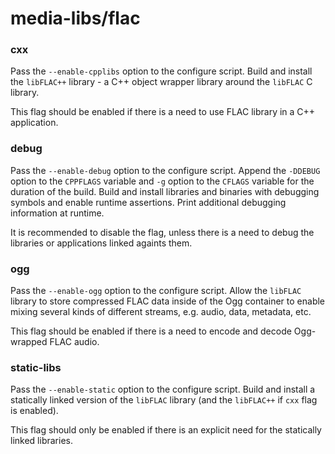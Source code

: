 # media-libs/flac

### cxx
Pass the `--enable-cpplibs` option to the configure script. Build and install the `libFLAC++` library - a C++ object wrapper library around the `libFLAC` C library.

This flag should be enabled if there is a need to use FLAC library in a C++ application.

### debug
Pass the `--enable-debug` option to the configure script. Append the `-DDEBUG` option to the `CPPFLAGS` variable and `-g` option to the `CFLAGS` variable for the duration of the build. Build and install libraries and binaries with debugging symbols and enable runtime assertions. Print additional debugging information at runtime.

It is recommended to disable the flag, unless there is a need to debug the libraries or applications linked againts them.

### ogg
Pass the `--enable-ogg` option to the configure script. Allow the `libFLAC` library to store compressed FLAC data inside of the Ogg container to enable mixing several kinds of different streams, e.g. audio, data, metadata, etc.

This flag should be enabled if there is a need to encode and decode Ogg-wrapped FLAC audio.

### static-libs
Pass the `--enable-static` option to the configure script. Build and install a statically linked version of the `libFLAC` library (and the `libFLAC++` if `cxx` flag is enabled).

This flag should only be enabled if there is an explicit need for the statically linked libraries.

